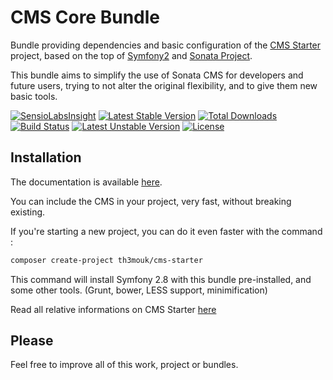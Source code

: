 CMS Core Bundle
===============

Bundle providing dependencies and basic configuration of the [CMS Starter](https://github.com/Th3Mouk/CMSStarter) project, based on the top of [Symfony2][2] and [Sonata Project][1].

This bundle aims to simplify the use of Sonata CMS for developers and future users, trying to not alter the original flexibility, and to give them new basic tools.

[![SensioLabsInsight](https://insight.sensiolabs.com/projects/5e565293-add3-4ee5-a61a-ee35c00269fb/mini.png)](https://insight.sensiolabs.com/projects/5e565293-add3-4ee5-a61a-ee35c00269fb) [![Latest Stable Version](https://poser.pugx.org/th3mouk/cms-core-bundle/v/stable.svg)](https://packagist.org/packages/th3mouk/cms-core-bundle) [![Total Downloads](https://poser.pugx.org/th3mouk/cms-core-bundle/downloads.svg)](https://packagist.org/packages/th3mouk/cms-core-bundle) [![Build Status](https://travis-ci.org/Th3Mouk/CMSCoreBundle.svg?branch=master)](https://travis-ci.org/Th3Mouk/CMSCoreBundle) [![Latest Unstable Version](https://poser.pugx.org/th3mouk/cms-core-bundle/v/unstable.svg)](https://packagist.org/packages/th3mouk/cms-core-bundle) [![License](https://poser.pugx.org/th3mouk/cms-core-bundle/license.svg)](https://packagist.org/packages/th3mouk/cms-core-bundle)

## Installation

The documentation is available [here](/Resources/doc/installation.md).

You can include the CMS in your project, very fast, without breaking existing.

If you're starting a new project, you can do it even faster with the command :
```sh
composer create-project th3mouk/cms-starter
```

This command will install Symfony 2.8 with this bundle pre-installed, and some other tools.
(Grunt, bower, LESS support, minimification)

Read all relative informations on CMS Starter [here](https://github.com/Th3Mouk/CMSStarter)

## Please

Feel free to improve all of this work, project or bundles.

[1]:  https://sonata-project.org/
[2]:  http://symfony.com/
